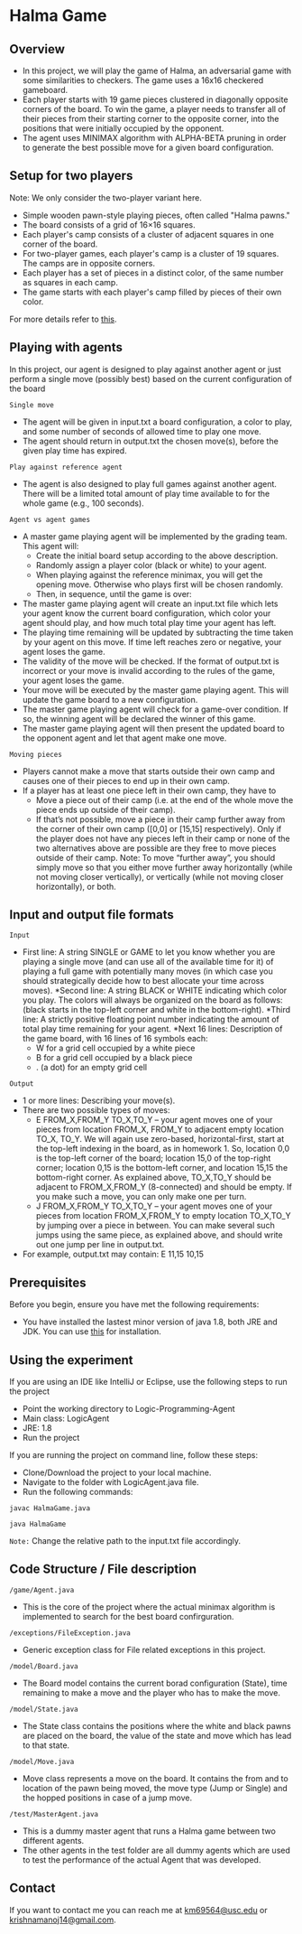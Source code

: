 # Halma Game

## Overview

* In this project, we will play the game of Halma, an adversarial game with some similarities to
checkers. The game uses a 16x16 checkered gameboard. 
* Each player starts with 19 game pieces clustered in diagonally opposite corners of the board. To win the game, a player needs to
transfer all of their pieces from their starting corner to the opposite corner, into the positions
that were initially occupied by the opponent. 
* The agent uses MINIMAX algorithm with ALPHA-BETA pruning in order to generate the best possible move for a given board configuration.

## Setup for two players

Note: We only consider the two-player variant here.
* Simple wooden pawn-style playing pieces, often called "Halma pawns."
* The board consists of a grid of 16×16 squares.
* Each player's camp consists of a cluster of adjacent squares in one corner of the board.
* For two-player games, each player's camp is a cluster of 19 squares. The camps are in
opposite corners.
* Each player has a set of pieces in a distinct color, of the same number as squares in each
camp.
* The game starts with each player's camp filled by pieces of their own color.

For more details refer to [this](https://en.wikipedia.org/wiki/Halma).

## Playing with agents

In this project, our agent is designed to play against another agent or just perform a single move (possibly best) based on the current
configuration of the board

`Single move` <br/> 
* The agent will be given in input.txt a board configuration, a color to play,
and some number of seconds of allowed time to play one move. 
* The agent should return in output.txt the chosen move(s), before the given play time has expired.

`Play against reference agent`
* The agent is also designed to play full games against another agent. There will be a limited
total amount of play time available to for the whole game (e.g., 100 seconds).

`Agent vs agent games`

* A master game playing agent will be implemented by the grading team. This agent will:
  - Create the initial board setup according to the above description.
  - Randomly assign a player color (black or white) to your agent.
  - When playing against the reference minimax, you will get the opening move. Otherwise
who plays first will be chosen randomly.
  - Then, in sequence, until the game is over:
* The master game playing agent will create an input.txt file which lets your agent 
know the current board configuration, which color your agent should play, and
how much total play time your agent has left. 
* The playing time remaining will be updated by subtracting the time taken by your
agent on this move. If time left reaches zero or negative, your agent loses the
game.
* The validity of the move will be checked. If the format of output.txt is incorrect
or your move is invalid according to the rules of the game, your agent loses the
game.
* Your move will be executed by the master game playing agent. This will update
the game board to a new configuration.
* The master game playing agent will check for a game-over condition. If so, the
winning agent will be declared the winner of this game.
* The master game playing agent will then present the updated board to the
opponent agent and let that agent make one move.

`Moving pieces`

* Players cannot make a move that starts outside their own camp and causes one of their
pieces to end up in their own camp.
* If a player has at least one piece left in their own camp, they have to
  - Move a piece out of their camp (i.e. at the end of the whole move the piece ends up
outside of their camp).
  - If that’s not possible, move a piece in their camp further away from the corner of their
own camp ([0,0] or [15,15] respectively).
Only if the player does not have any pieces left in their camp or none of the two alternatives
above are possible are they free to move pieces outside of their camp.
Note: To move “further away”, you should simply move so that you either move further away
horizontally (while not moving closer vertically), or vertically (while not moving closer
horizontally), or both.

## Input and output file formats

`Input`

* First line: A string SINGLE or GAME to let you know whether you are playing a single move
(and can use all of the available time for it) of playing a full game with potentially
many moves (in which case you should strategically decide how to best allocate
your time across moves).
*Second line: A string BLACK or WHITE indicating which color you play. The colors will always be
organized on the board as follows:
(black starts in the top-left corner and white in the bottom-right).
*Third line: A strictly positive floating point number indicating the amount of total play time
remaining for your agent.
*Next 16 lines: Description of the game board, with 16 lines of 16 symbols each:
  - W for a grid cell occupied by a white piece
  - B for a grid cell occupied by a black piece
  - . (a dot) for an empty grid cell
  
`Output`
* 1 or more lines: Describing your move(s). 
* There are two possible types of moves:
  - E FROM_X,FROM_Y TO_X,TO_Y – your agent moves one of your pieces from location
FROM_X, FROM_Y to adjacent empty location TO_X, TO_Y. We will again use zero-based,
horizontal-first, start at the top-left indexing in the board, as in homework 1. So, location
0,0 is the top-left corner of the board; location 15,0 of the top-right corner; location 0,15
is the bottom-left corner, and location 15,15 the bottom-right corner. As explained above,
TO_X,TO_Y should be adjacent to FROM_X,FROM_Y (8-connected) and should be empty.
If you make such a move, you can only make one per turn.
  - J FROM_X,FROM_Y TO_X,TO_Y – your agent moves one of your pieces from location
FROM_X,FROM_Y to empty location TO_X,TO_Y by jumping over a piece in between. You
can make several such jumps using the same piece, as explained above, and should write
out one jump per line in output.txt.
* For example, output.txt may contain: E 11,15 10,15

## Prerequisites

Before you begin, ensure you have met the following requirements:

* You have installed the lastest minor version of java 1.8, both JRE and JDK. You can use [this](https://www.oracle.com/technetwork/java/javase/downloads/jdk8-downloads-2133151.html) for installation.

## Using the experiment

If you are using an IDE like IntelliJ or Eclipse, use the following steps to run the project
* Point the working directory to Logic-Programming-Agent
* Main class: LogicAgent
* JRE: 1.8
* Run the project

If you are running the project on command line, follow these steps:<br/>
* Clone/Download the project to your local machine.
* Navigate to the folder with LogicAgent.java file.
* Run the following commands:
```
javac HalmaGame.java
```

```
java HalmaGame
```

`Note:` Change the relative path to the input.txt file accordingly.


## Code Structure / File description

`/game/Agent.java`

* This is the core of the project where the actual minimax algorithm is implemented to search for the best board confirguration.

`/exceptions/FileException.java`

* Generic exception class for File related exceptions in this project.

`/model/Board.java`

* The Board model contains the current borad configuration (State), time remaining to make a move and the player who has to make the move.

`/model/State.java`

* The State class contains the positions where the white and black pawns are placed on the board, the value of the state and move which has lead to that state.

`/model/Move.java`

* Move class represents a move on the board. It contains the from and to location of the pawn being moved, the move type (Jump or Single) and the hopped positions in case of a jump move.

`/test/MasterAgent.java`

* This is a dummy master agent that runs a Halma game between two different agents.
* The other agents in the test folder are all dummy agents which are used to test the performance of the actual Agent that was developed.

## Contact

If you want to contact me you can reach me at <km69564@usc.edu> or <krishnamanoj14@gmail.com>.
